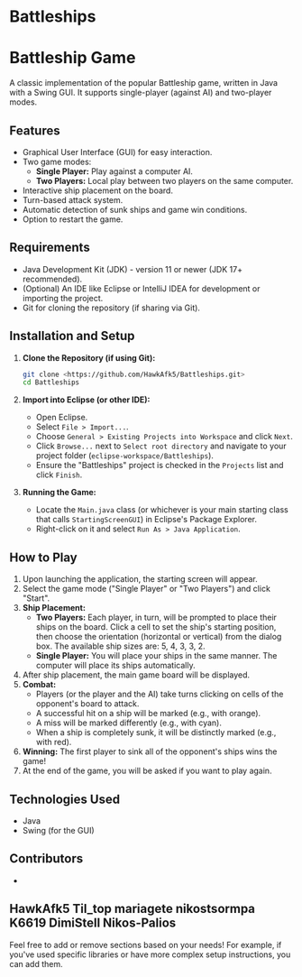 # Battleships
# Battleship Game

A classic implementation of the popular Battleship game, written in Java with a Swing GUI. It supports single-player (against AI) and two-player modes.

## Features

*   Graphical User Interface (GUI) for easy interaction.
*   Two game modes:
    *   **Single Player:** Play against a computer AI.
    *   **Two Players:** Local play between two players on the same computer.
*   Interactive ship placement on the board.
*   Turn-based attack system.
*   Automatic detection of sunk ships and game win conditions.
*   Option to restart the game.

## Requirements

*   Java Development Kit (JDK) - version 11 or newer (JDK 17+ recommended).
*   (Optional) An IDE like Eclipse or IntelliJ IDEA for development or importing the project.
*   Git for cloning the repository (if sharing via Git).

## Installation and Setup

1.  **Clone the Repository (if using Git):**
    ```bash
    git clone <https://github.com/HawkAfk5/Battleships.git>
    cd Battleships
    ```
    

2.  **Import into Eclipse (or other IDE):**
    *   Open Eclipse.
    *   Select `File > Import...`.
    *   Choose `General > Existing Projects into Workspace` and click `Next`.
    *   Click `Browse...` next to `Select root directory` and navigate to your project folder (`eclipse-workspace/Battleships`).
    *   Ensure the "Battleships" project is checked in the `Projects` list and click `Finish`.

3.  **Running the Game:**
    *   Locate the `Main.java` class (or whichever is your main starting class that calls `StartingScreenGUI`) in Eclipse's Package Explorer.
    *   Right-click on it and select `Run As > Java Application`.

## How to Play

1.  Upon launching the application, the starting screen will appear.
2.  Select the game mode ("Single Player" or "Two Players") and click "Start".
3.  **Ship Placement:**
    *   **Two Players:** Each player, in turn, will be prompted to place their ships on the board. Click a cell to set the ship's starting position, then choose the orientation (horizontal or vertical) from the dialog box. The available ship sizes are: 5, 4, 3, 3, 2.
    *   **Single Player:** You will place your ships in the same manner. The computer will place its ships automatically.
4.  After ship placement, the main game board will be displayed.
5.  **Combat:**
    *   Players (or the player and the AI) take turns clicking on cells of the opponent's board to attack.
    *   A successful hit on a ship will be marked (e.g., with orange).
    *   A miss will be marked differently (e.g., with cyan).
    *   When a ship is completely sunk, it will be distinctly marked (e.g., with red).
6.  **Winning:** The first player to sink all of the opponent's ships wins the game!
7.  At the end of the game, you will be asked if you want to play again.

## Technologies Used

*   Java
*   Swing (for the GUI)

## Contributors

*   
HawkAfk5 Til_top
mariagete
nikostsormpa
K6619
DimiStell
Nikos-Palios
---

Feel free to add or remove sections based on your needs! For example, if you've used specific libraries or have more complex setup instructions, you can add them.
